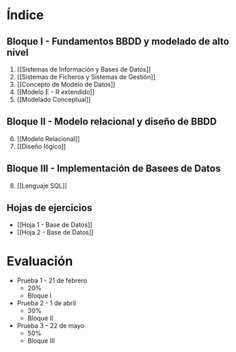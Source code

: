 # Índice
## Bloque I - Fundamentos BBDD y modelado de alto nivel
1. [[Sistemas de Información y Bases de Datos]]
2. [[Sistemas de Ficheros y Sistemas de Gestión]]
3. [[Concepto de Modelo de Datos]]
4. [[Modelo E - R extendido]]
5. [[Modelado Conceptual]]
## Bloque II - Modelo relacional y diseño de BBDD
6. [[Modelo Relacional]]
7. [[Diseño lógico]]
## Bloque III - Implementación de Basees de Datos
8. [[Lenguaje SQL]]
## Hojas de ejercicios
- [[Hoja 1 - Base de Datos]]
- [[Hoja 2 - Base de Datos]]
# Evaluación
- Prueba 1 - 21 de febrero
	- 20%
	- Bloque I 
- Prueba 2 - 1 de abril
	- 30%
	- Bloque II 
- Prueba 3 - 22 de mayo
	- 50% 
	- Bloque III

